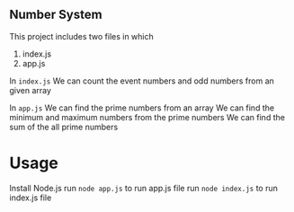 ## Number System


This project includes two files in which 
1. index.js
2. app.js

In `index.js` 
We can count the event numbers and odd numbers from an given array

In `app.js`
We can find the prime numbers from an array 
We can find the minimum and maximum numbers from the prime numbers
We can find the sum of the all prime numbers 


# Usage
Install Node.js
run `node app.js` to run app.js file
run `node index.js` to run index.js file
